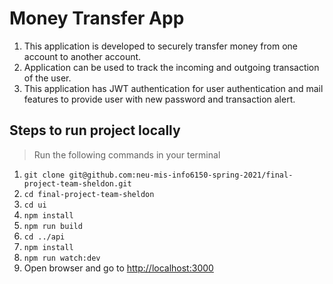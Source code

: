 # Money Transfer App
1. This application is developed to securely transfer money from one account to another account.
2. Application can be used to track the incoming and outgoing transaction of the user.
3. This application has JWT authentication for user authentication and mail features to provide user with new password and transaction alert.


## Steps to run project locally
> Run the following commands in your terminal
1. `git clone git@github.com:neu-mis-info6150-spring-2021/final-project-team-sheldon.git`
2. `cd final-project-team-sheldon`
3. `cd ui`
4. `npm install`
5. `npm run build`
6. `cd ../api`
9. `npm install`
10. `npm run watch:dev`
11. Open browser and go to [http://localhost:3000](http://localhost:3000)
